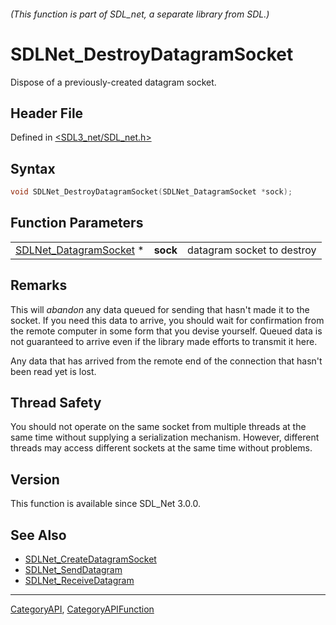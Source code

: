 ###### (This function is part of SDL_net, a separate library from SDL.)
# SDLNet_DestroyDatagramSocket

Dispose of a previously-created datagram socket.

## Header File

Defined in [<SDL3_net/SDL_net.h>](https://github.com/libsdl-org/SDL_net/blob/main/include/SDL3_net/SDL_net.h)

## Syntax

```c
void SDLNet_DestroyDatagramSocket(SDLNet_DatagramSocket *sock);
```

## Function Parameters

|                                                  |          |                            |
| ------------------------------------------------ | -------- | -------------------------- |
| [SDLNet_DatagramSocket](SDLNet_DatagramSocket) * | **sock** | datagram socket to destroy |

## Remarks

This will _abandon_ any data queued for sending that hasn't made it to the
socket. If you need this data to arrive, you should wait for confirmation
from the remote computer in some form that you devise yourself. Queued data
is not guaranteed to arrive even if the library made efforts to transmit it
here.

Any data that has arrived from the remote end of the connection that hasn't
been read yet is lost.

## Thread Safety

You should not operate on the same socket from multiple threads at the same
time without supplying a serialization mechanism. However, different
threads may access different sockets at the same time without problems.

## Version

This function is available since SDL_Net 3.0.0.

## See Also

- [SDLNet_CreateDatagramSocket](SDLNet_CreateDatagramSocket)
- [SDLNet_SendDatagram](SDLNet_SendDatagram)
- [SDLNet_ReceiveDatagram](SDLNet_ReceiveDatagram)

----
[CategoryAPI](CategoryAPI), [CategoryAPIFunction](CategoryAPIFunction)

